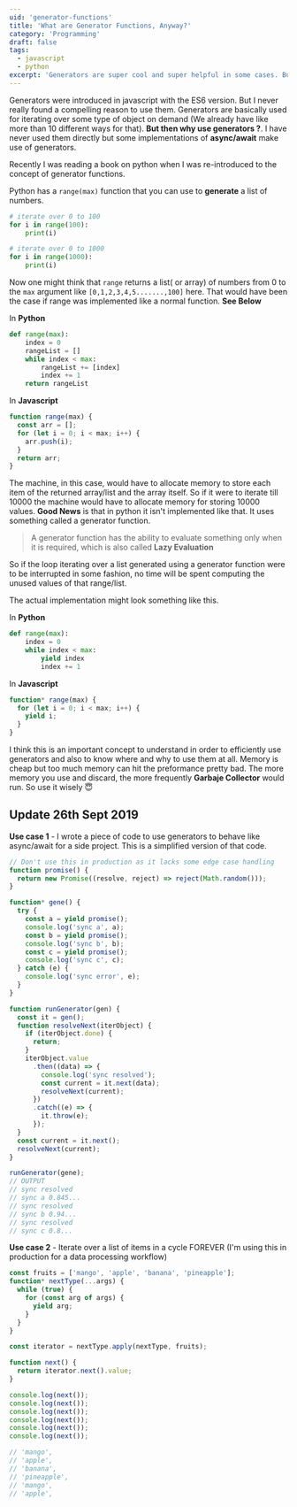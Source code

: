 ```yaml
---
uid: 'generator-functions'
title: 'What are Generator Functions, Anyway?'
category: 'Programming'
draft: false
tags:
  - javascript
  - python
excerpt: 'Generators are super cool and super helpful in some cases. But How?.'
---
```


Generators were introduced in javascript with the ES6 version. But I never really found
a compelling reason to use them.
Generators are basically used for iterating over some type of object on demand (We already have like more than 10 different ways for that).
**But then why use generators ?**. I have never used them directly but some implementations of **async/await** make use of generators.

Recently I was reading a book on python when I was re-introduced to the concept of generator functions.

Python has a `range(max)` function that you can use to **generate** a list of numbers.

```python
# iterate over 0 to 100
for i in range(100):
    print(i)

# iterate over 0 to 1000
for i in range(1000):
    print(i)
```

Now one might think that `range` returns a list( or array) of numbers from 0 to the `max` argument like `[0,1,2,3,4,5.......,100]` here.
That would have been the case if range was implemented like a normal function. **See Below**

In **Python**

```python
def range(max):
    index = 0
    rangeList = []
    while index < max:
        rangeList += [index]
        index += 1
    return rangeList
```

In **Javascript**

```js
function range(max) {
  const arr = [];
  for (let i = 0; i < max; i++) {
    arr.push(i);
  }
  return arr;
}
```

The machine, in this case, would have to allocate memory to store each item of the returned array/list and the array itself. So if it were to iterate till 10000 the machine would have
to allocate memory for storing 10000 values. **Good News** is that in python it isn't implemented like that. It uses something called a generator function.

> A generator function has the ability to evaluate something only when it is required, which is also called **Lazy Evaluation**

So if the loop iterating over a list generated using a generator function were to be interrupted in some fashion, no time will be spent computing the unused values of that range/list.

The actual implementation might look something like this.

In **Python**

```python
def range(max):
    index = 0
    while index < max:
        yield index
        index += 1
```

In **Javascript**

```js
function* range(max) {
  for (let i = 0; i < max; i++) {
    yield i;
  }
}
```

I think this is an important concept to understand in order to efficiently use generators and also to know where and why to use them at all. Memory is cheap but too much memory
can hit the preformance pretty bad. The more memory you use and discard, the more frequently **Garbaje Collector** would run. So use it wisely 😇

## Update 26th Sept 2019

**Use case 1** - I wrote a piece of code to use generators to behave like async/await for a side project.
This is a simplified version of that code.

```js
// Don't use this in production as it lacks some edge case handling
function promise() {
  return new Promise((resolve, reject) => reject(Math.random()));
}

function* gene() {
  try {
    const a = yield promise();
    console.log('sync a', a);
    const b = yield promise();
    console.log('sync b', b);
    const c = yield promise();
    console.log('sync c', c);
  } catch (e) {
    console.log('sync error', e);
  }
}

function runGenerator(gen) {
  const it = gen();
  function resolveNext(iterObject) {
    if (iterObject.done) {
      return;
    }
    iterObject.value
      .then((data) => {
        console.log('sync resolved');
        const current = it.next(data);
        resolveNext(current);
      })
      .catch((e) => {
        it.throw(e);
      });
  }
  const current = it.next();
  resolveNext(current);
}

runGenerator(gene);
// OUTPUT
// sync resolved
// sync a 0.845...
// sync resolved
// sync b 0.94...
// sync resolved
// sync c 0.8...
```

**Use case 2** - Iterate over a list of items in a cycle FOREVER (I'm using this in production for a data processing workflow)

```js
const fruits = ['mango', 'apple', 'banana', 'pineapple'];
function* nextType(...args) {
  while (true) {
    for (const arg of args) {
      yield arg;
    }
  }
}

const iterator = nextType.apply(nextType, fruits);

function next() {
  return iterator.next().value;
}

console.log(next());
console.log(next());
console.log(next());
console.log(next());
console.log(next());
console.log(next());

// 'mango',
// 'apple',
// 'banana',
// 'pineapple',
// 'mango',
// 'apple',
```
